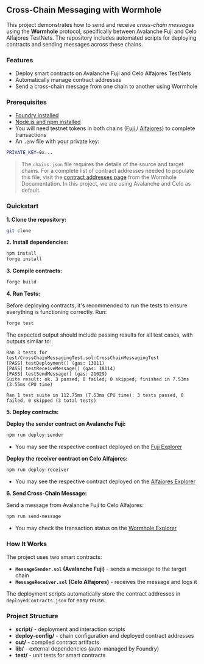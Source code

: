 ## Cross-Chain Messaging with Wormhole

This project demonstrates how to send and receive _cross-chain messages_ using the **Wormhole** protocol, specifically between Avalanche Fuji and Celo Alfajores TestNets. The repository includes automated scripts for deploying contracts and sending messages across these chains.

### Features

 - Deploy smart contracts on Avalanche Fuji and Celo Alfajores TestNets
 - Automatically manage contract addresses
 - Send a cross-chain message from one chain to another using Wormhole

### Prerequisites

- [Foundry installed](https://book.getfoundry.sh/getting-started/installation)
- [Node.js and npm installed](https://docs.npmjs.com/downloading-and-installing-node-js-and-npm)
- You will need testnet tokens in both chains ([Fuji](https://faucets.chain.link/fuji) / [Alfajores](https://faucets.chain.link/celo-alfajores-testnet)) to complete transactions
- An `.env` file with your private key:

```bash
PRIVATE_KEY=0x...
```

> The `chains.json` file requires the details of the source and target chains. For a complete list of contract addresses needed to populate this file, visit the [contract addresses page](https://wormhole.com/docs/build/reference/) from the Wormhole Documentation. In this project, we are using Avalanche and Celo as default.

### Quickstart

**1. Clone the repository:**

```bash
git clone 
```

**2. Install dependencies:**

```bash
npm install
forge install
```

**3. Compile contracts:**

```bash
forge build
```

**4. Run Tests:**

Before deploying contracts, it's recommended to run the tests to ensure everything is functioning correctly. Run:

```bash
forge test
```

The expected output should include passing results for all test cases, with outputs similar to:

```
Ran 3 tests for test/CrossChainMessagingTest.sol:CrossChainMessagingTest
[PASS] testDeployment() (gas: 13011)
[PASS] testReceiveMessage() (gas: 18114)
[PASS] testSendMessage() (gas: 21029)
Suite result: ok. 3 passed; 0 failed; 0 skipped; finished in 7.53ms (3.55ms CPU time)

Ran 1 test suite in 112.75ms (7.53ms CPU time): 3 tests passed, 0 failed, 0 skipped (3 total tests)
```

**5. Deploy contracts:**

**Deploy the sender contract on Avalanche Fuji:**

```bash
npm run deploy:sender
```
- You may see the respective contract deployed on the [Fuji Explorer](https://testnet.snowtrace.io/)

**Deploy the receiver contract on Celo Alfajores:**

```bash
npm run deploy:receiver
```
- You may see the respective contract deployed on the [Alfajores Explorer](https://explorer.celo.org/alfajores/)

**6. Send Cross-Chain Message:**

Send a message from Avalanche Fuji to Celo Alfajores:

```bash
npm run send-message
```
- You may check the transaction status on the [Wormhole Explorer](https://wormholescan.io/#/?network=TESTNET)

### How It Works

The project uses two smart contracts:

- **`MessageSender.sol` (Avalanche Fuji)** - sends a message to the target chain
- **`MessageReceiver.sol` (Celo Alfajores)** - receives the message and logs it

The deployment scripts automatically store the contract addresses in `deployedContracts.json` for easy reuse.

### Project Structure

- **script/** - deployment and interaction scripts
- **deploy-config/** - chain configuration and deployed contract addresses
- **out/** - compiled contract artifacts
- **lib/** - external dependencies (auto-managed by Foundry)
- **test/** - unit tests for smart contracts

